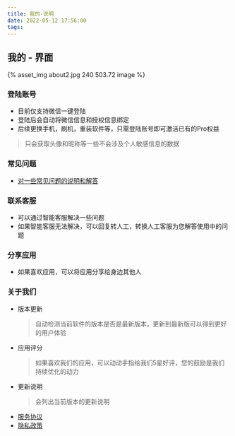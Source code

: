 ```yaml
---
title: 我的-说明
date: 2022-05-12 17:56:00
tags:
---
```


## 我的 - 界面
{% asset_img about2.jpg 240 503.72 image %}


### 登陆账号
* 目前仅支持微信一键登陆
* 登陆后会自动将微信信息和授权信息绑定
* 后续更换手机，刷机，重装软件等，只需登陆账号即可激活已有的Pro权益
> 只会获取头像和昵称等一些不会涉及个人敏感信息的数据

### 常见问题
* [对一些常见问题的说明和解答](/2020/10/16/waiting-power/#无法显示电量)

### 联系客服
* 可以通过智能客服解决一些问题
* 如果智能客服无法解决，可以回复转人工，转换人工客服为您解答使用中的问题

### 分享应用
* 如果喜欢应用，可以将应用分享给身边其他人

### 关于我们
* 版本更新
    > 自动检测当前软件的版本是否是最新版本，更新到最新版可以得到更好的用户体验
* 应用评分
    > 如果喜欢我们的应用，可以动动手指给我们5星好评，您的鼓励是我们持续优化的动力
* 更新说明
    > 会列出当前版本的更新说明
* [服务协议](https://www.andpods.com/privacy)
* [隐私政策](https://www.andpods.com/agreement)
